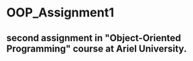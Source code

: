# OOP_Assignment1
## second assignment in "Object-Oriented Programming" course at Ariel University.

